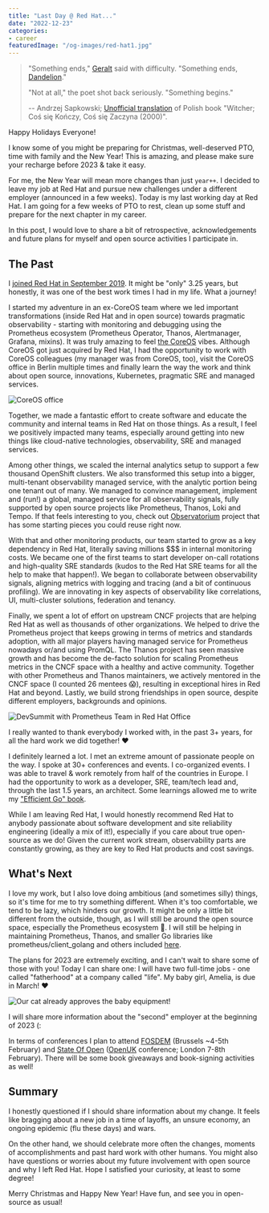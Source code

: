 ```yaml
---
title: "Last Day @ Red Hat..."
date: "2022-12-23"
categories:
- career
featuredImage: "/og-images/red-hat1.jpg"
---
```


> "Something ends," [Geralt](https://witcher.fandom.com/wiki/Geralt_of_Rivia) said with difficulty. "Something ends, [Dandelion](https://witcher.fandom.com/wiki/Dandelion)."
>
> "Not at all," the poet shot back seriously. "Something begins."
>
> -- Andrzej Sapkowski; [Unofficial translation](https://witcher.fandom.com/wiki/Something_Ends,_Something_Begins_(unofficial_translation)#VIII) of Polish book "Witcher; Coś się Kończy, Coś się Zaczyna (2000)".

Happy Holidays Everyone!

I know some of you might be preparing for Christmas, well-deserved PTO, time with family and the New Year! This is amazing, and please make sure your recharge before 2023 & take it easy.

For me, the New Year will mean more changes than just `year++`. I decided to leave my job at Red Hat and pursue new challenges under a different employer (announced in a few weeks). Today is my last working day at Red Hat. I am going for a few weeks of PTO to rest, clean up some stuff and prepare for the next chapter in my career.

In this post, I would love to share a bit of retrospective, acknowledgements and future plans for myself and open source activities I participate in.

## The Past

I [joined Red Hat in September 2019](https://twitter.com/bwplotka/status/1169251183640399873). It might be "only" 3.25 years, but honestly, it was one of the best work times I had in my life. What a journey!

I started my adventure in an ex-CoreOS team where we led important transformations (inside Red Hat and in open source) towards pragmatic observability - starting with monitoring and debugging using the Prometheus ecosystem (Prometheus Operator, Thanos, Alertmanager, Grafana, mixins). It was truly amazing to feel [the CoreOS](https://www.ycombinator.com/companies/coreos) vibes. Although CoreOS got just acquired by Red Hat, I had the opportunity to work with CoreOS colleagues (my manager was from CoreOS, too), visit the CoreOS office in Berlin multiple times and finally learn the way the work and think about open source, innovations, Kubernetes, pragmatic SRE and managed services.

![CoreOS office](/images/blog/coreos.png)

Together, we made a fantastic effort to create software and educate the community and internal teams in Red Hat on those things. As a result, I feel we positively impacted many teams, especially around getting into new things like cloud-native technologies, observability, SRE and managed services.

Among other things, we scaled the internal analytics setup to support a few thousand OpenShift clusters. We also transformed this setup into a bigger, multi-tenant observability managed service, with the analytic portion being one tenant out of many. We managed to convince management, implement and (run!) a global, managed service for all observability signals, fully supported by open source projects like Prometheus, Thanos, Loki and Tempo. If that feels interesting to you, check out [Observatorium](https://observatorium.io/) project that has some starting pieces you could reuse right now.

With that and other monitoring products, our team started to grow as a key dependency in Red Hat, literally saving millions $$$ in internal monitoring costs. We became one of the first teams to start developer on-call rotations and high-quality SRE standards (kudos to the Red Hat SRE teams for all the help to make that happen!). We began to collaborate between observability signals, aligning metrics with logging and tracing (and a bit of continuous profiling). We are innovating in key aspects of observability like correlations, UI, multi-cluster solutions, federation and tenancy.

Finally, we spent a lot of effort on upstream CNCF projects that are helping Red Hat as well as thousands of other organizations. We helped to drive the Prometheus project that keeps growing in terms of metrics and standards adoption, with all major players having managed service for Prometheus nowadays or/and using PromQL. The Thanos project has seen massive growth and has become the de-facto solution for scaling Prometheus metrics in the CNCF space with a healthy and active community. Together with other Prometheus and Thanos maintainers, we actively mentored in the CNCF space (I counted 26 mentees 😱), resulting in exceptional hires in Red Hat and beyond. Lastly, we build strong friendships in open source, despite different employers, backgrounds and opinions.

![DevSummit with Prometheus Team in Red Hat Office](/images/blog/devsummit.png)

I really wanted to thank everybody I worked with, in the past 3+ years, for all the hard work we did together! ❤️

I definitely learned a lot. I met an extreme amount of passionate people on the way. I spoke at 30+ conferences and events. I co-organized events. I was able to travel & work remotely from half of the countries in Europe. I had the opportunity to work as a developer, SRE, team/tech lead and, through the last 1.5 years, an architect. Some learnings allowed me to write my ["Efficient Go" book](/book).

While I am leaving Red Hat, I would honestly recommend Red Hat to anybody passionate about software development and site reliability engineering (ideally a mix of it!), especially if you care about true open-source as we do! Given the current work stream, observability parts are constantly growing, as they are key to Red Hat products and cost savings.

## What's Next

I love my work, but I also love doing ambitious (and sometimes silly) things, so it's time for me to try something different. When it's too comfortable, we tend to be lazy, which hinders our growth. It might be only a little bit different from the outside, though, as I will still be around the open source space, especially the Prometheus ecosystem 🤗. I will still be helping in maintaining Prometheus, Thanos, and smaller Go libraries like prometheus/client_golang and others included [here](/about#open-source).

The plans for 2023 are extremely exciting, and I can't wait to share some of those with you! Today I can share one: I will have two full-time jobs - one called "fatherhood" at a company called "life". My baby girl, Amelia, is due in March! ❤️

![Our cat already approves the baby equipment!](/images/blog/cat-a.png)

I will share more information about the "second" employer at the beginning of 2023 (:

In terms of conferences I plan to attend [FOSDEM](https://fosdem.org/2023/) (Brussels ~4-5th February) and [State Of Open](https://stateofopencon.com/) ([OpenUK](https://openuk.uk/) conference; London 7-8th February). There will be some book giveaways and book-signing activities as well!

## Summary

I honestly questioned if I should share information about my change. It feels like bragging about a new job in a time of layoffs, an unsure economy, an ongoing epidemic (flu these days) and wars.

On the other hand, we should celebrate more often the changes, moments of accomplishments and past hard work with other humans. You might also have questions or worries about my future involvement with open source and why I left Red Hat. Hope I satisfied your curiosity, at least to some degree!

Merry Christmas and Happy New Year! Have fun, and see you in open-source as usual! 
